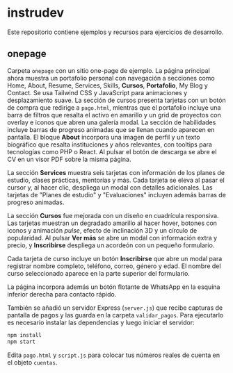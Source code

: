 # instrudev

Este repositorio contiene ejemplos y recursos para ejercicios de desarrollo.

## onepage

Carpeta `onepage` con un sitio one-page de ejemplo. La página principal ahora muestra un portafolio personal con navegación a secciones como Home, About, Resume, Services, Skills, **Cursos**, **Portafolio**, My Blog y Contact. Se usa Tailwind CSS y JavaScript para animaciones y desplazamiento suave. La sección de cursos presenta tarjetas con un botón de compra que redirige a `pago.html`, mientras que el portafolio incluye una barra de filtros que resalta el activo en amarillo y un grid de proyectos con overlay e iconos que abren una galería modal.
La sección de habilidades incluye barras de progreso animadas que se llenan cuando aparecen en pantalla. El bloque **About** incorpora una imagen de perfil y un texto biográfico que resalta instituciones y años relevantes, con tooltips para tecnologías como PHP o React. Al pulsar el botón de descarga se abre el CV en un visor PDF sobre la misma página.

La sección **Services** muestra seis tarjetas con información de los planes de estudio, clases prácticas, mentorías y más. Cada tarjeta se eleva al pasar el cursor y, al hacer clic, despliega un modal con detalles adicionales. Las tarjetas de "Planes de estudio" y "Evaluaciones" incluyen además barras de progreso animadas.

La sección **Cursos** fue mejorada con un diseño en cuadrícula responsiva. Las tarjetas muestran un degradado amarillo al hacer hover, botones con iconos y animación *pulse*, efecto de inclinación 3D y un círculo de popularidad. Al pulsar **Ver más** se abre un modal con información extra y precio, y **Inscribirse** despliega un acordeón con un pequeño formulario.

Cada tarjeta de curso incluye un botón **Inscribirse** que abre un modal para registrar nombre completo, teléfono, correo, género y edad. El nombre del curso seleccionado aparece en la parte superior del formulario.

La página incorpora además un botón flotante de WhatsApp en la esquina inferior derecha para contacto rápido.

También se añadió un servidor Express (`server.js`) que recibe capturas de pantalla de pagos y las guarda en la carpeta `validar_pagos`. Para ejecutarlo es necesario instalar las dependencias y luego iniciar el servidor:

```bash
npm install
npm start
```

Edita `pago.html` y `script.js` para colocar tus números reales de cuenta en el objeto `cuentas`.

